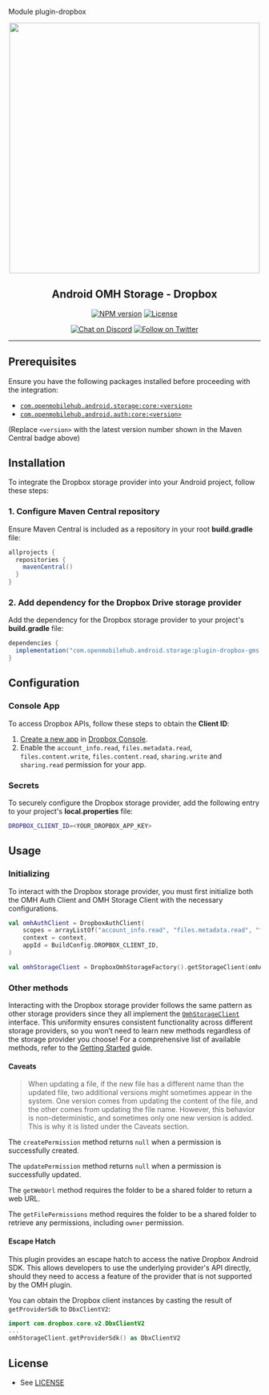 Module plugin-dropbox

<p align="center">
  <a href="https://openmobilehub.github.io/android-omh-storage/docs/">
    <img width="500px" src="https://openmobilehub.org/wp-content/uploads/sites/13/2024/06/OpenMobileHub-horizontal-color.svg"/><br/>
  </a>
  <h2 align="center">Android OMH Storage - Dropbox</h2>
</p>

<p align="center">
  <a href="https://central.sonatype.com/artifact/com.openmobilehub.android.storage/plugin-dropbox"><img src="https://img.shields.io/maven-central/v/com.openmobilehub.android.storage/plugin-dropbox" alt="NPM version"/></a>
  <a href="https://github.com/openmobilehub/android-omh-storage/blob/main/LICENSE"><img src="https://img.shields.io/github/license/openmobilehub/android-omh-storage" alt="License"/></a>
</p>

<p align="center">
  <a href="https://discord.com/invite/yTAFKbeVMw"><img src="https://img.shields.io/discord/1115727214827278446.svg?style=flat&colorA=7289da&label=Chat%20on%20Discord" alt="Chat on Discord"/></a>
  <a href="https://twitter.com/openmobilehub"><img src="https://img.shields.io/twitter/follow/rnfirebase.svg?style=flat&colorA=1da1f2&colorB=&label=Follow%20on%20Twitter" alt="Follow on Twitter"/></a>
</p>

---

## Prerequisites

Ensure you have the following packages installed before proceeding with the integration:

- [`com.openmobilehub.android.storage:core:<version>`](https://openmobilehub.github.io/android-omh-storage/docs/core)
- [`com.openmobilehub.android.auth:core:<version>`](https://github.com/openmobilehub/android-omh-auth)

(Replace `<version>` with the latest version number shown in the Maven Central badge above)

## Installation

To integrate the Dropbox storage provider into your Android project, follow these steps:

### 1. Configure Maven Central repository

Ensure Maven Central is included as a repository in your root **build.gradle** file:

```gradle
allprojects {
  repositories {
    mavenCentral()
  }
}
```

### 2. Add dependency for the Dropbox Drive storage provider

Add the dependency for the Dropbox storage provider to your project's **build.gradle** file:

```gradle
dependencies {
  implementation("com.openmobilehub.android.storage:plugin-dropbox-gms:<version>")
}
```

## Configuration

### Console App

To access Dropbox APIs, follow these steps to obtain the **Client ID**:

1. [Create a new app](https://developers.dropbox.com/oauth-guide) in [Dropbox Console](https://www.dropbox.com/developers/apps/create).
2. Enable the `account_info.read`, `files.metadata.read`, `files.content.write`, `files.content.read`, `sharing.write` and `sharing.read` permission for your app.

### Secrets

To securely configure the Dropbox storage provider, add the following entry to your project's **local.properties** file:

```bash
DROPBOX_CLIENT_ID=<YOUR_DROPBOX_APP_KEY>
```

## Usage

### Initializing

To interact with the Dropbox storage provider, you must first initialize both the OMH Auth Client and OMH Storage Client with the necessary configurations.

```kotlin
val omhAuthClient = DropboxAuthClient(
    scopes = arrayListOf("account_info.read", "files.metadata.read", "files.content.write", "files.content.read", "sharing.write", "sharing.read"),
    context = context,
    appId = BuildConfig.DROPBOX_CLIENT_ID,
)

val omhStorageClient = DropboxOmhStorageFactory().getStorageClient(omhAuthClient)
```

### Other methods

Interacting with the Dropbox storage provider follows the same pattern as other storage providers since they all implement the [`OmhStorageClient`](https://openmobilehub.github.io/android-omh-storage/api/packages/core/com.openmobilehub.android.storage.core/-omh-storage-client) interface. This uniformity ensures consistent functionality across different storage providers, so you won’t need to learn new methods regardless of the storage provider you choose! For a comprehensive list of available methods, refer to the [Getting Started](https://openmobilehub.github.io/android-omh-storage/docs/getting-started#usage) guide.

#### Caveats

> When updating a file, if the new file has a different name than the updated file, two additional versions might sometimes appear in the system. One version comes from updating the content of the file, and the other comes from updating the file name. However, this behavior is non-deterministic, and sometimes only one new version is added. This is why it is listed under the Caveats section.

The `createPermission` method returns `null` when a permission is successfully created.

The `updatePermission` method returns `null` when a permission is successfully updated.

The `getWebUrl` method requires the folder to be a shared folder to return a web URL.

The `getFilePermissions` method requires the folder to be a shared folder to retrieve any permissions, including `owner` permission.

#### Escape Hatch

This plugin provides an escape hatch to access the native Dropbox Android SDK. This allows developers to use the underlying provider's API directly, should they need to access a feature of the provider that is not supported by the OMH plugin.

You can obtain the Dropbox client instances by casting the result of `getProviderSdk` to `DbxClientV2`:

```kotlin
import com.dropbox.core.v2.DbxClientV2
...
omhStorageClient.getProviderSdk() as DbxClientV2
```

## License

- See [LICENSE](https://github.com/openmobilehub/android-omh-storage/blob/main/LICENSE)
